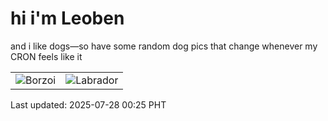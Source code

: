 # hi i'm Leoben

and i like dogs—so have some random dog pics that change whenever my CRON feels like it

|  |  |
|--------|----------|
| ![Borzoi](https://random-dog-vercel.vercel.app/api/random-borzoi?v=1753633514) | ![Labrador](https://random-dog-vercel.vercel.app/api/random-labrador?v=1753633514) |

Last updated: 2025-07-28 00:25 PHT
